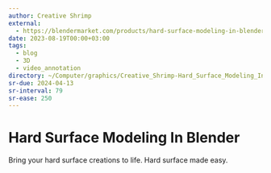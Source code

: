 ```yaml
---
author: Creative Shrimp
external:
  - https://blendermarket.com/products/hard-surface-modeling-in-blender
date: 2023-08-19T00:00+03:00
tags:
  - blog
  - 3D
  - video_annotation
directory: ~/Computer/graphics/Creative_Shrimp-Hard_Surface_Modeling_In_Blender
sr-due: 2024-04-13
sr-interval: 79
sr-ease: 250
---
```


# Hard Surface Modeling In Blender

Bring your hard surface creations to life.
Hard surface made easy.
